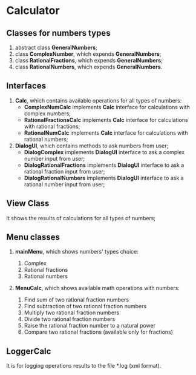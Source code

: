 # Calculator

## Classes for numbers types

1. abstract class **GeneralNumbers**;
2. class **ComplexNumber**, which expends **GeneralNumbers**;
3. class **RationalFractions**, which expends **GeneralNumbers**;
4. class **RationalNumbers**, which expends **GeneralNumbers**.

## Interfaces

1. **Calc**, which contains available operations for all types of numbers:
   * **ComplexNumCalc** implements **Calc** interface for calculations with complex numbers;
   * **RationalFractionsCalc** implements **Calc** interface for calculations with rational fractions;
   * **RationalNumCalc** implements **Calc** interface for calculations with rational numbers;
2. **DialogUI**, which contains methods to ask numbers from user;
    * **DialogComplex** implements **DialogUI** interface to ask a complex number input from user;
    * **DialogRationalFractions** implements **DialogUI** interface to ask a rational fraction input from user;
    * **DialogRationalNumbers** implements **DialogUI** interface to ask a rational number input from user;
   
## View Class 
It shows the results of calculations for all types of numbers; 

## Menu classes
1. **mainMenu**, which shows numbers' types choice:
   1. Complex
   2. Rational fractions
   3. Rational numbers

2. **MenuCalc**, which shows available math operations with numbers:
   1. Find sum of two rational fraction numbers
   2. Find subtraction of two rational fraction numbers
   3. Multiply two rational fraction numbers
   4. Divide two rational fraction numbers
   5. Raise the rational fraction number to a natural power
   6. Compare two rational fractions (available only for fractions)

## LoggerCalc
It is for logging operations results to the file *.log (xml format).